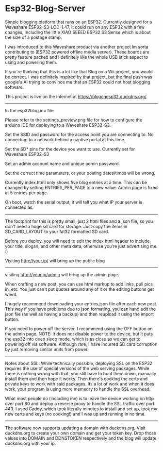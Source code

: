 # Esp32-Blog-Server
Simple blogging platform that runs on an ESP32. Currently designed for a Waveshare ESP32-S3-LCD-1.47, it could run on any ESP32 with a few changes, including the little XIAO SEEED ESP32 S3 Sense which is about the size of a postage stamp. 

I was introduced to this Waveshare product via another project Im sorta contributing to (ESP32 powered offline media server). These boards are pretty feature packed and I definitely like the whole USB stick aspect to using and powering them.

If you're thinking that this is a lot like that Blog on a Wii project, you would be correct. I was definitely inspired by that project, but the final push was google's AI trying to convince me that an ESP32 could not host blogging software. 

This project is live on the internet at https://blogonesp32.duckdns.org/

-----------------

In the esp32blog.ino file:

Please refer to the settings_preview.png file for how to configure the arduino IDE for deploying to a Waveshare ESP32-S3.

Set the SSID and password for the access point you are connecting to. No connecting to a network behind a captive portal at this time.

Set the SD* pins for the device you want to use. Currently set for Waveshare ESP32-S3

Set an admin account name and unique admin password. 

Set the correct time parameters, or your posting dates/times will be wrong. 

Currently index.html only shows five blog entries at a time. This can be changed by setting ENTRIES_PER_PAGE to a new value. Admin page is fixed at 5 entries per page.

On boot, watch the serial output, it will tell you what IP your server is connected as. 

------------------

The footprint for this is pretty small, just 2 html files and a json file, so you don't need a huge sd card for storage. Just copy the items in SD_CARD_LAYOUT to your fat32 formatted SD card. 

Before you deploy, you will need to edit the index.html header to include your title, slogan, and other meta data, otherwise you're just advertising me. :)

Visiting http://your.ip/ will bring up the public blog


----------------------

visiting http://your.ip/admin will bring up the admin page. 

When crafting a new post, you can use html markup to add links, pull pics in, etc. You just can't put quotes around any of it or the editing buttons get wierd. 

I hugely recommend downloading your entries.json file after each new post. This way if you have problems due to json formating, you can hand edit the json file (as well as having a backup) and then reupload it using the import button.

If you need to power off the server, I recommend using the OFF button on the admin page. NOTE: It does not disable power to the device, but it puts the esp32 into deep sleep mode, which is as close as we can get to powering off via software. Although rare, I have incurred SD card corruption by just removing similar units from power. 

---------------

Notes about SSL: While technically possible, deploying SSL on the ESP32 requires the use of special versions of the web serving packages. While there is nothing wrong with that, you still have to hunt them down, manually install them and then hope it works. Then there's cooking the certs and private keys to work with said packages. Its a lot of work and when it does work, your program is using more memeory to handle the SSL overhead. 

What most people do (including me) is to leave the device working on http over port 80 and deploy a reverse proxy to handle the SSL traffic over port 443. I used Caddy, which took literally minutes to install and set up, took my new certs and keys (no cooking!) and I was up and running in no time.

-----------------------

The software now supports updating a domain with duckdns.org.  Visit duckdns.org to create your own domain and get your token key. Drop those values into DOMAIN and DDNSTOKEN respectively and the blog will update duckdns.org with your ip.

